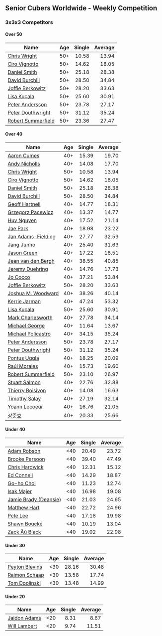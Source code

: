 ## Senior Cubers Worldwide - Weekly Competition
### 3x3x3 Competitors

#### Over 50

| Name | Age | Single | Average |
| -- | :--: | --: | --: |
| [Chris Wright](../persons/chris_wright.md) | 50+ | 10.58 | 13.94 |
| [Ciro Vignotto](../persons/ciro_vignotto.md) | 50+ | 14.62 | 18.05 |
| [Daniel Smith](../persons/daniel_smith.md) | 50+ | 25.18 | 28.38 |
| [David Burchill](../persons/david_burchill.md) | 50+ | 28.50 | 34.84 |
| [Joffie Berkowitz](../persons/joffie_berkowitz.md) | 50+ | 28.20 | 33.63 |
| [Lisa Kucala](../persons/lisa_kucala.md) | 50+ | 25.60 | 30.91 |
| [Peter Andersson](../persons/peter_andersson.md) | 50+ | 23.78 | 27.17 |
| [Peter Douthwright](../persons/peter_douthwright.md) | 50+ | 31.12 | 35.24 |
| [Robert Summerfield](../persons/robert_summerfield.md) | 50+ | 23.36 | 27.47 |

#### Over 40

| Name | Age | Single | Average |
| -- | :--: | --: | --: |
| [Aaron Cumes](../persons/aaron_cumes.md) | 40+ | 15.39 | 19.70 |
| [Andy Nicholls](../persons/andy_nicholls.md) | 40+ | 14.08 | 17.70 |
| [Chris Wright](../persons/chris_wright.md) | 50+ | 10.58 | 13.94 |
| [Ciro Vignotto](../persons/ciro_vignotto.md) | 50+ | 14.62 | 18.05 |
| [Daniel Smith](../persons/daniel_smith.md) | 50+ | 25.18 | 28.38 |
| [David Burchill](../persons/david_burchill.md) | 50+ | 28.50 | 34.84 |
| [Geoff Hartnell](../persons/geoff_hartnell.md) | 40+ | 14.77 | 18.31 |
| [Grzegorz Pacewicz](../persons/grzegorz_pacewicz.md) | 40+ | 13.37 | 14.77 |
| [Huy Nguyen](../persons/huy_nguyen.md) | 40+ | 17.52 | 21.14 |
| [Jae Park](../persons/jae_park.md) | 40+ | 18.98 | 23.22 |
| [Jan Adams-Fielding](../persons/jan_adams-fielding.md) | 40+ | 27.77 | 32.59 |
| [Jang Junho](../persons/jang_junho.md) | 40+ | 25.40 | 31.63 |
| [Jason Green](../persons/jason_green.md) | 40+ | 17.22 | 18.51 |
| [Jean van den Bergh](../persons/jean_van_den_bergh.md) | 40+ | 38.55 | 40.85 |
| [Jeremy Duehring](../persons/jeremy_duehring.md) | 40+ | 14.76 | 17.73 |
| [Jo Cocco](../persons/jo_cocco.md) | 40+ | 37.21 | 53.84 |
| [Joffie Berkowitz](../persons/joffie_berkowitz.md) | 50+ | 28.20 | 33.63 |
| [Joshua M. Woodward](../persons/joshua_m._woodward.md) | 40+ | 38.26 | 40.14 |
| [Kerrie Jarman](../persons/kerrie_jarman.md) | 40+ | 47.24 | 53.32 |
| [Lisa Kucala](../persons/lisa_kucala.md) | 50+ | 25.60 | 30.91 |
| [Mark Charlesworth](../persons/mark_charlesworth.md) | 40+ | 27.78 | 34.14 |
| [Michael George](../persons/michael_george.md) | 40+ | 11.64 | 13.67 |
| [Michael Policastro](../persons/michael_policastro.md) | 40+ | 34.15 | 35.24 |
| [Peter Andersson](../persons/peter_andersson.md) | 50+ | 23.78 | 27.17 |
| [Peter Douthwright](../persons/peter_douthwright.md) | 50+ | 31.12 | 35.24 |
| [Pontus Uggla](../persons/pontus_uggla.md) | 40+ | 18.25 | 20.09 |
| [Raúl Morales](../persons/raul_morales.md) | 40+ | 15.73 | 19.60 |
| [Robert Summerfield](../persons/robert_summerfield.md) | 50+ | 23.10 | 26.97 |
| [Stuart Salmon](../persons/stuart_salmon.md) | 40+ | 22.76 | 32.88 |
| [Thierry Boisivon](../persons/thierry_boisivon.md) | 40+ | 14.08 | 16.63 |
| [Timothy Salay](../persons/timothy_salay.md) | 40+ | 27.19 | 32.14 |
| [Yoann Lecoeur](../persons/yoann_lecoeur.md) | 40+ | 16.76 | 21.05 |
| [장준호](../persons/장준호.md) | 40+ | 20.33 | 25.66 |

#### Under 40

| Name | Age | Single | Average |
| -- | :--: | --: | --: |
| [Adam Robson](../persons/adam_robson.md) | <40 | 20.49 | 23.72 |
| [Brooke Persoon](../persons/brooke_persoon.md) | <40 | 39.40 | 47.49 |
| [Chris Hardwick](../persons/chris_hardwick.md) | <40 | 12.31 | 15.12 |
| [Ed Connell](../persons/ed_connell.md) | <40 | 14.29 | 18.87 |
| [Go-ho Choi](../persons/go-ho_choi.md) | <40 | 11.23 | 12.74 |
| [Isak Majer](../persons/isak_majer.md) | <40 | 16.98 | 19.08 |
| [Jamie Brady (Deansie)](../persons/jamie_brady.md) | <40 | 21.03 | 24.65 |
| [Matthew Hart](../persons/matthew_hart.md) | <40 | 22.72 | 24.96 |
| [Pete Lee](../persons/pete_lee.md) | <40 | 17.18 | 19.98 |
| [Shawn Boucké](../persons/shawn_boucke.md) | <40 | 10.19 | 13.04 |
| [Zack Âû Black](../persons/zack_au_black.md) | <40 | 19.02 | 22.98 |

#### Under 30

| Name | Age | Single | Average |
| -- | :--: | --: | --: |
| [Peyton Blevins](../persons/peyton_blevins.md) | <30 | 28.16 | 30.48 |
| [Raimon Schaap](../persons/raimon_schaap.md) | <30 | 13.58 | 17.74 |
| [Tom Doolinski](../persons/tom_doolinski.md) | <30 | 13.48 | 14.99 |

#### Under 20

| Name | Age | Single | Average |
| -- | :--: | --: | --: |
| [Jaidon Adams](../persons/jaidon_adams.md) | <20 | 8.31 | 8.67 |
| [Will Lambert](../persons/will_lambert.md) | <20 | 9.74 | 11.51 |


<!-- Global site tag (gtag.js) - Google Analytics -->
<script async src="https://www.googletagmanager.com/gtag/js?id=UA-86348435-3"></script>
<script>window.dataLayer = window.dataLayer || []; function gtag() {dataLayer.push(arguments);} gtag('js', new Date()); gtag('config', 'UA-86348435-3');</script>
